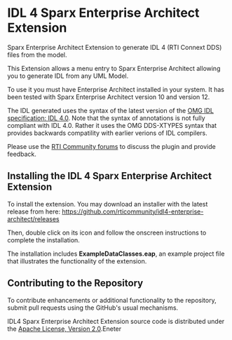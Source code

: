 # IDL 4 Sparx Enterprise Architect Extension
Sparx Enterprise Architect Extension to generate IDL 4 (RTI Connext DDS) files from the model.

This Extension allows a menu entry to Sparx Enterprise Architect allowing you to generate IDL from any UML Model. 

To use it you must have Enterprise Architect installed in your system. It has been tested with Sparx Enterprise Architect version 10 and version 12.

The IDL generated uses the syntax of the latest version of the [OMG IDL
specification: IDL 4.0](http://www.omg.org/members/cgi-bin/doc?mars/15-04-01.pdf). Note
that the syntax of annotations is not fully compliant with
IDL 4.0. Rather it uses the OMG DDS-XTYPES syntax that provides
backwards compatility with earlier verions of IDL compilers.

Please use the [RTI Community forums](http://community.rti.com) to
discuss the plugin and provide feedback.

## Installing the IDL 4 Sparx Enterprise Architect Extension
To install the extension. You may download an installer with the latest release from here:
https://github.com/rticommunity/idl4-enterprise-architect/releases

Then, double click on its icon and follow the onscreen instructions to complete the installation. 

The installation includes **ExampleDataClasses.eap**, an example project file that illustrates the functionality of the extension.

## Contributing to the Repository

To contribute enhancements or additional functionality to the repository, submit pull requests using the GitHub's usual mechanisms. 

IDL4 Sparx Enterprise Architect Extension source code is distributed under the [Apache License, Version 2.0](https://github.com/rticommunity/idl4-enterprise-architect/LICENSE).Eneter
